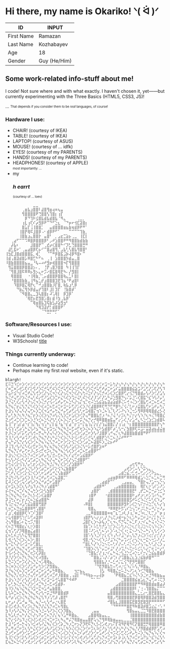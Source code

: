 # Hi there, my name is Okariko! ᐠ( ᐛ )ᐟ

| ID | INPUT |
| ----------- | ----------- |
| First Name | Ramazan |
| Last Name | Kozhabayev |
| Age | 18 |
| Gender | Guy (He/Him) |

## Some work-related info-stuff about me!
I code! Not sure where and with what exactly. I haven't chosen it, yet——but currently experimenting with the Three Basics (HTML5, CSS3, JS)! <div>
... <sub><sup>That depends if you consider them to be *real* languages, of course!</sup></sub>
### Hardware I use:
- CHAIR! (courtesy of IKEA)
- TABLE! (courtesy of IKEA)
- LAPTOP! (courtesy of ASUS)
- MOUSE! (courtesy of ... idfk)
- EYES! (courtesy of my PARENTS)
- HANDS! (courtesy of my PARENTS)
- HEADPHONES! (courtesy of APPLE)
<br> <sub><sup>most importantly: ...</sub></sup>
- my  <h3>***h earrt***</h3> <sub><sup>(courtesy of ... loev)</sup></sub>
```
⠀⠀⠀⠀⠀⠀⠀⠀⠀⠀⣀⣀⠀⠀⠀⠀⠀⠀⠀⠀⠀⠀⠀⠀⠀⠀⠀⠀⠀⠀
⠀⠀⠀⠀⠀⠀⢀⣶⣧⣰⣿⣿⠇⣼⣿⢻⣶⢴⠶⢦⣤⠀⠀⠀⠀⠀⠀⠀⠀⠀
⠀⠀⠀⠀⠀⠀⢻⣿⣿⣿⣿⠟⢙⣿⣿⢣⢹⣿⡆⢰⡏⠀⠀⠀⠀⠀⠀⠀⠀⠀
⠀⠀⠀⠀⠀⠀⠀⡿⠙⢹⠗⣪⣿⣧⣾⣧⣾⣿⣧⠈⠻⣄⠀⠀⠀⠀⢀⣀⡀⠀
⠀⠀⠀⠀⠀⠀⢰⣇⢰⢏⠎⡴⣻⡿⠟⠉⠙⠋⣑⣆⠀⠈⠙⡶⠖⢺⣏⣽⣿⡆
⠀⠀⠀⠀⠀⠀⣿⣥⡏⢨⢸⣿⣿⡁⠀⠀⣤⣾⣿⣿⣿⣶⣦⣷⢶⣾⡿⠟⠛⠁
⠀⠀⠀⠀⠀⢸⣿⡟⢿⠯⣸⣿⡿⠠⠂⣾⡿⠟⠋⠁⠀⠀⠀⠉⠉⠉⠉⢹⣷⡀
⠀⠀⠀⠀⠀⢸⣿⣷⣰⣄⣿⣿⡗⠀⣤⣿⠃⠀⡀⣠⣖⣉⣵⡦⢀⣀⠀⢸⣏⡇
⠀⠀⢀⣴⠋⠉⠉⠩⠿⣿⡿⣿⣿⣿⡿⠃⡠⠞⣱⣿⣿⠟⠛⠻⣿⣿⣷⣾⣷⣷
⠀⠀⡼⣧⠆⠀⠀⠀⠀⣸⣿⣿⡟⠉⢀⣞⡴⢎⣿⣿⠓⠊⡹⣃⢙⣿⣿⣿⣛⠛
⠀⣼⣃⣯⠖⠁⢀⣤⣴⣿⡿⢏⡦⠊⠉⣿⣴⣿⢻⡈⣠⣧⢃⢣⣿⣧⢻⣿⣿⠃
⢸⣳⣏⣸⣿⣾⣿⣿⣿⣯⡀⢾⡁⠀⠀⠈⠉⠛⡿⣿⣯⣨⡷⢼⡿⠻⣿⠆⠉⠀
⢸⣾⢠⣿⣽⣾⣿⡥⠿⣿⣋⠓⠋⠦⠀⢀⢸⠀⣱⣿⣿⣿⡳⣾⣤⣀⣿⠀⠀⠀
⠸⣿⣷⣿⣿⣿⣿⣦⣤⣀⠘⢧⠤⠴⠞⣻⡶⢾⣿⣿⣿⠲⡏⢻⣿⣿⣿⠀⠀⠀
⠀⢻⣭⣿⣿⣿⡿⣿⣿⣽⡢⠄⡀⠀⢘⡟⢠⣿⡹⣿⣿⠀⠳⢸⢸⢹⡏⠀⠀⠀
⠀⠈⢻⣿⣸⣿⠯⠿⠿⡦⣻⡢⣄⠖⡩⠔⣿⣯⣿⢿⣟⠳⠄⡜⣻⣿⡇⠀⠀⠀
⠀⠀⢿⣿⣿⣿⠀⠀⠐⢸⢿⣷⡈⢁⡤⣾⣿⣿⡿⣿⣿⢷⣄⣁⠇⣿⡇⠀⠀⠀
⠀⠀⠘⣿⣿⣿⣷⣷⣀⢸⠻⣦⣁⡞⣰⣿⣿⣿⣹⣟⢹⣦⠘⠟⣴⣿⠇⠀⠀⠀
⠀⠀⠀⠹⣿⡿⣿⣍⢿⡟⢆⠉⠚⣰⣿⣿⣷⡸⡏⣿⡀⢷⣧⣰⢃⡿⠀⠀⠀⠀
⠀⠀⠀⠀⠙⣷⣌⢻⡳⡿⣾⣤⡞⢹⣿⠇⣸⡇⣹⡏⠀⢘⣷⣿⡾⠁⠀⠀⠀⠀
⠀⠀⠀⠀⠀⠈⠻⣿⣿⣄⣀⣹⢧⣿⣿⡆⠼⢡⢿⡇⠀⡿⣹⡿⠁⠀⠀⠀⠀⠀
⠀⠀⠀⠀⠀⠀⠀⠈⢿⣟⡦⣟⣻⣿⡡⣿⡆⣾⠸⣳⢀⣧⡿⠁⠀⠀⠀⠀⠀⠀
⠀⠀⠀⠀⠀⠀⠀⠀⠀⠉⢿⣶⣿⣧⣹⢯⣷⣣⡼⣵⣻⣲⠃⠀⠀⠀⠀⠀⠀⠀
⠀⠀⠀⠀⠀⠀⠀⠀⠀⠀⠀⠙⢿⣹⣽⡞⡃⣾⣿⣿⠟⠁⠀⠀⠀⠀⠀⠀⠀⠀
⠀⠀⠀⠀⠀⠀⠀⠀⠀⠀⠀⠀⠀⠈⠙⣛⡛⠛⡋⠁⠀⠀⠀⠀⠀⠀⠀⠀⠀⠀
```
### Software/Resources I use:
- Visual Studio Code!
- W3Schools! [title](https://www.w3schools.com)
### Things currently underway:
- Continue learning to code!
- Perhaps make my first *real* website, even if it's static.

```
blargh!
⣏⠭⣙⠱⣊⠖⡱⢊⠖⡱⢊⠖⡱⢊⠖⡱⢊⠖⡱⢊⠖⡱⢊⠖⡱⢊⠖⡱⢊⠖⡱⢊⠖⡱⢊⠖⣩⠒⡥⢓⡜⢢⠓⡜⢢⠓⡜⢢⠓⡜⢢⠓⡜⢢⠓⡜⢢⠓⡜⢢⠓⡜⢢⠓⡜⢢⠓⡜⢢⠣⣍⠲⡑⢎⠲⡑⢎⠲⡑⢎⠲⡑⢎⠲⡑⢎⠲⡑⢎⠲⡑⢎⠲⡑⢎⠲⡑⢎⠲⡑⢎⠲⡑⢎⠲⡑⢎⠲⡑⢎⠲⡑⢎⠲⡑⢎⠲⡑⢎⠲⢥
⡎⠶⣉⠶⡡⢞⡡⢏⠎⡕⢫⠜⡱⢍⡚⢥⢋⠮⡱⢍⡚⢥⢋⠮⡱⢍⡚⢥⠫⡜⡱⢍⡚⢥⢋⠞⡴⣉⠖⣡⠎⣥⣿⣿⣿⣿⣮⣵⣩⠜⣡⢋⡜⡡⢏⡜⢣⠹⡸⢡⠛⣌⢇⠫⡜⢥⠛⡌⢧⠓⣌⢣⡙⣌⢣⣽⣿⣿⣿⣮⡱⣉⢎⡱⣉⠎⡵⡙⢬⠣⡝⢪⠱⡍⢎⢣⠝⣪⠱⡹⢌⠧⡙⢎⡱⢍⢎⠣⡝⢪⠱⡙⡬⢣⠝⣪⠱⡍⢎⡓⣎
⡝⣢⠕⣪⠑⡎⠴⣉⠞⣌⢣⢚⡱⢊⡜⢢⢍⠲⡑⢎⡜⢢⢍⠲⡑⢎⡜⢢⢓⠬⣑⠎⡜⢢⢍⡚⠴⡡⢎⡱⣊⣿⡿⢋⡔⢪⡙⢻⣿⣾⡤⢣⠜⡱⢊⡜⣡⢣⠣⣍⠚⡔⢪⡱⢜⢢⡙⡜⢢⡹⢄⡣⢜⡰⣿⡟⢏⠴⡙⢿⣿⣶⡘⡴⢡⡚⠴⣉⠖⡱⣌⢣⠓⣌⠣⢎⡜⢤⢓⡱⢊⠖⣩⢒⡱⢊⡬⢓⡌⢣⣃⠳⣌⢣⠚⡤⢓⣌⠣⡜⡰
⡳⢌⡚⢤⢋⡜⡱⢌⡚⢤⢃⠮⡔⣋⠜⣡⢎⡱⣉⠖⣌⠣⢎⡱⢩⡒⢬⢃⠮⡑⢎⡜⡸⢡⠎⡜⣡⠓⡬⣑⣻⣿⡙⢢⠌⡥⣘⠡⢎⣿⣯⠑⣎⠱⢣⠜⡤⢃⡳⢌⢣⡙⢦⡑⢎⠦⡑⢎⡱⡘⢦⡑⢮⠰⣿⡏⢎⠴⡑⣊⠝⣿⣿⡔⡣⢜⡱⢌⠎⡵⣈⠆⡏⠴⣉⠖⡸⢌⠦⡱⣉⠞⡤⢣⠜⣡⢎⡱⢌⢣⢌⠳⡌⢆⢫⠔⣫⢐⢣⡱⠱
⡽⡘⢬⢃⢎⡔⢣⠚⡜⢢⢍⠲⡱⢌⡚⡔⢪⠔⣡⠞⡤⢋⠦⣑⠣⡜⢢⡍⢲⡉⢖⠬⣑⣣⣮⣵⣦⣽⣴⣵⣾⡿⢌⠥⢚⠰⢌⡱⢊⣿⣧⢋⠴⣉⠦⣋⠴⣉⠖⡩⢆⡙⢦⡙⣌⠲⣉⠖⣡⠝⣢⠙⢦⠹⢿⣿⠢⠖⡱⣈⠦⣉⣿⣿⣷⣾⣶⣿⣾⣶⣷⡞⣌⠳⡌⢎⡱⢊⠖⡱⢌⡚⡔⢣⢎⡱⢌⠲⣉⠖⣪⠱⣘⠬⣃⠞⡤⢋⠦⡱⢩
⢧⡙⢦⡉⡖⣌⢣⡙⣌⠣⢎⡱⡑⢎⠴⣉⠦⣋⠴⣉⠖⣩⠒⡥⢋⡜⡡⢎⡱⡘⢎⣼⣿⡿⠿⢏⢛⡙⣋⠛⡿⢓⡌⢪⠌⣃⠖⡰⣭⣿⣧⢋⠖⣡⠞⡤⢓⡌⢎⡱⢊⡕⢢⡱⢌⠳⣌⢚⠤⣋⠴⡩⢆⡋⠾⣿⣏⡒⣅⠲⠰⣁⠲⡐⢆⠲⢌⡒⢤⡉⠿⣿⣶⡇⠼⡘⡔⢫⠜⡱⢊⡴⣉⠶⣈⠖⣩⠒⡥⢚⠤⡓⢥⠚⡤⢋⡔⣋⠖⣡⠇
⡗⣸⢢⠱⡜⢤⠣⡜⢤⢋⠦⡱⣉⢎⠲⣡⠚⡤⢓⣌⠚⡤⢋⡴⢋⡔⢣⢃⠖⣩⢾⣿⡍⢲⠱⣈⠦⢱⡈⢇⠜⡡⠜⢢⠱⣈⢒⡡⢻⠿⡿⢿⢿⣿⣾⣔⡣⢜⠪⡔⣋⢌⢣⠜⣌⠳⡌⢎⠲⡡⢎⣱⣊⣼⣱⣽⣿⡇⣌⠲⡑⡌⡱⢘⡌⠲⡡⠜⡄⢎⢱⣼⣿⢏⠲⡩⢜⡡⢎⡱⢃⠖⣡⠚⡤⢋⡴⣉⠖⣩⠒⣍⢆⠫⡔⢫⠔⣡⢎⡱⢊
⡝⡤⢃⡳⡘⢆⠳⡘⢦⡉⡖⡱⢌⢎⡱⢢⡙⠴⢣⢌⢣⡱⣉⠖⣡⢎⡱⢊⡝⢤⠛⣿⣿⣧⣚⡰⠘⠦⡘⢬⠘⡔⡩⢆⠓⡌⡒⡔⢣⠱⡘⢆⠲⢌⠹⢿⣿⣎⡱⠜⡤⢋⠦⡙⡤⢓⡜⣌⢣⠱⣧⣾⡿⡿⢛⠏⣩⠒⠤⠓⡌⠴⡁⢇⠬⢱⢘⣢⣭⣶⣿⣿⢋⢆⡣⢕⠪⡔⢣⠜⣡⠞⣡⢋⠴⣋⠴⡡⢎⠥⣋⠴⣊⠕⣪⠑⣎⠱⣌⠲⣉
⣝⡰⢋⠴⣉⢎⡱⣉⠦⡱⣘⠱⣊⠦⣑⠣⡜⢣⢃⢎⠦⡱⢌⡚⡔⢪⠔⡭⡘⢦⡙⡔⡚⢿⠿⣿⣿⣶⣯⣤⠋⡔⡡⢎⡘⡔⣡⠚⣄⠣⣑⢊⣱⣊⣱⣾⣿⠧⣘⡱⢌⢣⢎⡱⢌⢣⠜⡤⢃⡳⠿⣿⣷⣰⣉⠜⡤⣙⣌⣓⣬⠱⡘⡌⠲⡡⢾⣿⣿⡛⢥⢊⡜⢢⢱⢊⡕⢪⡑⢎⡱⢊⡴⣉⠖⣡⢎⡱⢊⠖⣡⠞⡤⢋⡴⣉⠦⡓⣌⠳⡌
⣧⢸⠉⡖⢡⡎⣴⠑⡎⢱⡌⢳⡌⢲⢡⠓⡌⡇⣮⠘⣦⠑⡎⣴⠉⡖⢩⠒⡍⣦⢱⡌⡕⡎⡜⢱⣬⣿⣿⡍⡜⢰⢡⡆⠑⡆⣿⣿⣿⣿⣿⣿⣿⣿⣿⡟⢢⠓⣦⠑⡎⢱⠊⣴⠉⣦⠙⣴⠉⡖⡍⡎⣿⣿⣿⣿⣿⣿⣿⣿⣿⣧⣵⢨⠑⣦⢡⢫⣿⣿⡆⢣⡜⢡⡎⢲⡌⢣⡜⢡⡎⢱⢢⠑⡎⣥⠊⡔⢫⡜⣤⠓⡌⢣⠒⣥⠊⣵⠈⢳⠘
⢧⢪⢱⢡⢋⡴⢡⠓⣌⢣⠜⣢⠙⢦⡉⡖⣩⢒⡌⠳⣌⠳⣘⠤⣋⠴⡋⢖⡱⢌⠦⡱⠱⣌⠕⣣⣾⣿⠏⡴⢁⢣⠒⡌⣳⣿⡿⢏⠭⣩⠍⣭⣽⣴⣦⣼⣬⣶⣬⣷⣬⣧⣾⣤⣯⣴⣷⣤⣯⣴⣵⣼⣴⠢⣭⠩⣍⡹⡐⢦⡙⣿⣿⡌⠲⠤⣉⠌⠿⣿⣾⢌⡱⢣⠜⣢⠙⢦⠱⡩⢜⡡⢎⡱⠜⡤⢋⡕⢪⠔⣡⢎⡱⢊⢖⡡⠞⡤⢛⠤⣋
⡗⡸⢌⡲⢡⠎⡥⢋⡔⢣⢚⠤⡛⢤⠓⡜⢤⠣⡜⡱⢌⠳⣌⠲⡡⢎⡱⢊⡴⣉⠖⡱⢣⠜⣸⣿⡿⢡⠚⢤⡉⢆⠳⣼⣿⣿⣷⣿⣾⣿⠛⠟⠋⠉⠉⠉⠉⠉⠉⠉⠉⠉⠉⠉⠉⠉⠉⠉⠉⠉⠉⠉⠛⠻⠛⠻⢿⣷⣿⣶⣷⣬⣿⣿⣡⠓⡌⡜⡡⢻⣿⣧⢣⢃⠞⡤⢋⡆⢳⡑⢎⠴⢣⠜⡱⢌⡣⢜⡡⢞⡡⢎⡔⣋⠦⡱⣉⠖⣩⠒⡥
⣝⢸⡘⡔⢣⠚⡴⢩⠜⡡⢞⢢⡙⢦⡙⡜⢢⠓⡬⡑⢎⡱⢌⠣⡕⢪⠔⡫⢔⡡⡚⢥⢃⣾⣿⡟⣑⠣⣉⠦⣘⡬⠞⠛⠋⠉⠀⠀⠀⠀⠀⠀⠀⠀⠀⠀⠀⠀⠀⠀⠀⠀⠀⠀⠀⠀⠀⠀⠀⠀⠀⠀⠀⠀⠀⠀⠀⠀⠀⠈⠉⠙⠛⠿⢿⣧⠘⡤⠱⡡⣾⣿⣃⠞⡸⡐⢧⡘⢥⠚⣌⢎⡱⢊⡕⢪⠔⡣⢜⢢⡑⢎⠴⡡⢎⡱⢌⡚⢤⢋⠴
⡞⢤⠓⡬⢣⡙⡔⢣⢎⡱⢊⠦⡙⢦⠱⣌⢣⡙⠴⣉⠖⡱⢊⡕⢪⡑⢎⡱⢊⡴⣉⠦⣽⣿⠯⡱⣈⣕⡦⠞⠋⠀⠀⠀⠀⠀⠀⠀⠀⠀⠀⠀⠀⠀⠀⠀⠀⠀⠀⠀⠀⠀⠀⠀⠀⠀⠀⠀⠀⠀⠀⠀⠀⠀⠀⠀⠀⠀⠀⠀⠀⠀⠀⠀⠈⠘⠳⢬⣡⠱⢩⢿⣿⣎⠱⣉⠦⡙⢦⡙⡔⢪⠔⣋⠜⣡⢚⡱⢊⠦⡙⢬⠒⡥⢓⡜⢢⡙⢦⡉⢎
⡽⢨⢹⡐⢣⠜⣌⠣⢎⡔⣋⠖⡩⢆⠳⡌⢦⡙⢦⡑⢎⡱⢣⠜⣡⢎⡱⢌⢣⠒⡥⣚⣿⡟⣱⠶⠋⠀⠀⠀⠀⠀⠀⠀⠀⠀⠀⠀⠀⠀⠀⠀⠀⠀⠀⠀⠀⠀⠀⠀⠀⠀⠀⠀⠀⠀⠀⠀⠀⠀⠀⠀⠀⠀⠀⠀⠀⠀⠀⠀⠀⠀⠀⠀⠀⠀⠀⠀⠙⢮⡡⠾⣿⣷⢣⡑⢎⡱⢢⡑⢎⡱⢚⡌⢎⡱⢊⡴⣉⠖⣩⠒⣍⢒⠣⡜⣡⠚⣤⠙⡬
⢧⡙⢦⡙⡌⠞⡤⢋⠖⡸⢄⡫⢔⡋⢖⡩⢆⡙⢦⠙⢦⡑⢣⢎⡱⢊⠴⣉⠦⣋⣴⣿⡿⠋⠁⠀⠀⠀⠀⠀⠀⠀⠀⠀⠀⠀⠀⠀⠀⠀⠀⠀⠀⠀⠀⠀⠀⠀⠀⠀⠀⠀⠀⠀⠀⠀⠀⠀⠀⠀⠀⠀⠀⠀⠀⠀⠀⠀⠀⠀⠀⠀⠀⠀⠀⠀⠀⠀⠀⠀⠙⢦⣿⣿⡤⡙⢦⡑⢣⠜⣡⢎⡱⡘⡬⢒⡱⢢⡑⢎⠥⣋⠴⣉⠳⣘⠤⣋⠴⣉⠖
⡗⣸⢢⡑⢎⡱⢌⡣⡙⠴⣉⠖⣡⠞⡤⢓⡌⣚⠤⣋⠦⡙⢆⠎⣔⢋⠖⣡⣮⣿⡿⠋⠀⠀⠀⠀⠀⠀⠀⠀⠀⠀⠀⠀⠀⠀⠀⠀⠀⠀⠀⠀⠀⠀⠀⠀⠀⠀⠀⠀⠀⠀⠀⠀⠀⠀⠀⠀⠀⠀⠀⠀⠀⠀⠀⠀⠀⠀⠀⠀⠀⠀⠀⠀⠀⠀⠀⠀⠀⠀⠀⠈⠙⢿⣷⣍⠦⡙⢦⡙⡔⢪⠔⡱⣡⠓⣌⠣⡜⣊⠖⣡⠞⡰⣉⢆⠳⣌⠲⣡⢚
⡗⢢⢣⠜⡪⢔⠣⡜⣡⢋⡴⣉⢆⠳⣌⠣⡜⢤⠓⣌⠖⡩⢎⡜⢢⢍⣺⣿⡿⠋⠁⠀⠀⠀⠀⠀⠀⠀⠀⠀⠀⠀⠀⠀⠀⠀⠀⠀⠀⠀⠀⠀⠀⠀⠀⠀⠀⠀⠀⠀⠀⠀⠀⠀⠀⠀⠀⠀⠀⠀⠀⠀⠀⠀⠀⠀⠀⠀⠀⠀⠀⠀⠀⠀⠀⠀⠀⠀⠀⠀⠀⠀⠀⠈⠻⢿⣷⣍⠦⡱⡘⢥⢚⡱⢢⡙⢤⢋⡴⢡⠞⡤⢋⡴⡑⢎⡱⢌⠳⣄⢣
⡭⢓⢬⢊⡕⢪⢱⡘⡤⢃⡖⡡⢎⡱⢌⠳⣘⡌⠳⡌⢎⡱⢊⡜⣱⣿⡿⠛⠁⠀⠀⠀⠀⠀⠀⠀⠀⠀⠀⠀⠀⠀⠀⠀⠀⣠⢖⢫⠛⡲⡀⠀⠀⠀⠀⠀⠀⠀⠀⠀⠀⠀⠀⠀⠀⠀⠀⠀⠀⠀⠀⠀⠀⠀⠀⠀⠀⠀⠀⠀⠀⠀⠀⠀⠀⠀⠀⠀⠀⠀⠀⠀⠀⠀⠀⠀⢹⣿⣶⡡⢝⢢⠣⡜⣡⠚⣌⠖⣌⢣⠚⡔⢣⠒⡍⣆⠳⣌⠳⣌⠲
⡳⢩⢆⢣⠜⣡⠖⡱⢌⢣⠜⡱⢊⡴⣉⠖⣡⠎⡕⢪⠱⣌⣷⣿⣿⠋⠀⠀⠀⠀⠀⠀⠀⠀⠀⠀⠀⠀⠀⠀⠀⠀⠀⣠⢞⡱⢊⠤⢣⠑⡭⢢⣄⡀⠀⠀⠀⠀⠀⠀⠀⠀⠀⠀⠀⠀⠀⠀⠀⠀⠀⠀⠀⠀⠀⠀⠀⠀⠀⠀⠀⠀⠀⠀⠀⠀⠀⠀⠀⠀⠀⠀⠀⠀⠀⠀⠀⠩⣿⣧⣋⢆⠳⣘⠤⣋⠴⣉⢆⢣⡙⣌⢣⠹⡰⢌⠳⣌⠱⣌⢣
⡭⢃⠞⡌⢎⡱⢊⡕⢪⡑⢎⡱⢃⠖⣡⠞⣡⠚⣌⢣⣷⣾⡿⠋⠀⠀⠀⠀⠀⠀⠀⠀⠀⠀⠀⠀⠀⠀⠀⠀⠀⣠⣾⣑⣮⡐⣃⢚⠤⢋⡔⡡⢊⠝⣢⣄⡀⠀⠀⠀⠀⠀⠀⠀⠀⠀⠀⠀⠀⠀⠀⠀⠀⠀⠀⠀⠀⠀⣀⣀⣀⣀⣀⠀⠀⠀⠀⠀⠀⠀⠀⠀⠀⠀⠀⠀⠀⠀⠈⢿⣿⣌⠳⣌⠲⣡⠚⡔⢪⠱⣘⠤⣃⠧⡱⢊⡵⣈⠳⣌⠲
⡝⢬⢓⠬⢣⠜⣡⢎⡱⢸⡘⠴⣉⠞⡤⢋⠴⣉⢦⣽⣿⡉⠁⠀⠀⠀⠀⠀⠀⠀⠀⠀⠀⠀⠀⠀⠀⣠⣴⣶⡿⠿⠿⠋⠿⠿⠿⢿⣾⣡⠢⣑⡉⠦⣁⠦⣉⢛⡓⢲⠲⣄⣀⣀⡀⠀⠀⡀⠀⡀⠀⠀⠀⠀⢠⣶⡿⠿⠿⠉⠉⠉⠿⣿⣶⣤⡀⠀⠀⠀⠀⠀⠀⠀⠀⠀⠀⠀⠀⠀⠿⣿⣷⣈⠳⡄⢏⡜⣡⠳⣌⠲⡡⢎⡱⢃⠖⣡⠓⣌⢣
⣏⠼⡨⢎⡱⢊⢥⢊⡴⢣⠜⡱⣌⠚⡴⣉⠖⣡⣿⡟⠁⠀⠀⠀⠀⠀⠀⠀⠀⠀⠀⠀⠀⠀⢀⣴⣾⡟⠉⠁⠀⠀⢀⣠⣤⣤⡀⠀⠙⣿⡗⢤⡘⣡⠒⢢⡑⢢⡉⠦⣑⠢⠔⡢⠍⡭⢙⡩⠍⡭⠙⣍⠫⢽⣿⡏⠀⠀⠀⠀⠀⠀⠀⠀⠈⠙⢿⣶⣦⡀⠀⠀⠀⠀⠀⠀⠀⠀⠀⠀⠀⠘⣿⣶⠧⡜⢲⡘⢤⠓⣌⠣⡕⢪⠔⡫⢜⢢⡙⡤⢣
⣎⠖⣩⢆⡱⢍⢆⢣⠜⣢⠹⡰⢌⠳⡰⢡⣾⣿⠛⠁⠀⠀⠀⠀⠀⠀⠀⠀⠀⠀⠀⠀⣠⣾⡿⠛⠁⠀⠀⢀⣠⣶⣿⣿⣿⣿⣿⡆⠀⢿⡏⢆⡒⢡⠎⡡⠜⡡⠜⢢⠡⢎⡑⠦⢩⠔⢣⠰⢩⠰⢩⠄⢳⡈⢯⡁⢠⣷⣶⣶⣾⣤⡀⠀⠀⠀⠀⠈⠻⣿⣤⡀⠀⠀⠀⠀⠀⠀⠀⠀⠀⠀⠘⣻⣿⡘⡥⢚⠤⣋⡔⠳⣌⢣⢚⡱⢊⠦⡱⡘⢥
⡮⢜⠲⣌⠲⣉⠎⢦⡙⢤⢓⡱⢊⡕⢣⣳⣿⠏⠀⠀⠀⠀⠀⠀⠀⠀⠀⠀⠀⠀⠀⣰⣿⡟⠁⠀⠀⢀⣾⣿⣿⣿⣿⣿⣿⣿⣟⠃⢀⡞⣉⠦⣉⠒⡬⢑⣊⠱⢌⠣⡑⠦⡘⢬⡁⠞⣠⠋⡴⢉⢆⠹⢄⡚⠤⣇⢸⣿⣿⣿⣿⣿⣷⣆⠀⠀⠀⠀⠀⠈⠻⣿⡆⠀⠀⠀⠀⠀⠀⠀⠀⠀⠀⠩⢿⣷⣷⣩⡒⢥⢊⠵⣈⠦⢣⠜⣡⠞⣡⠙⣆
⡳⢌⠳⣌⠳⣌⢚⡤⡙⢆⡣⢜⡡⢎⣵⣿⡟⠀⠀⠀⠀⠀⠀⠀⠀⠀⠀⠀⠀⠀⢰⣿⠟⠀⠀⠀⠐⣾⣿⣿⣿⣿⣿⣿⣿⣿⠗⣠⠞⡰⢂⠖⡡⢩⠔⠣⣄⠋⡔⢣⢑⣊⠑⡆⠜⡡⢆⠓⡤⢋⠤⢋⠴⡈⡕⡨⢯⣿⣿⣿⣿⣿⣿⣿⣧⠀⠀⠀⠀⠀⠀⢹⣿⠀⠀⠀⠀⠀⠀⠀⠀⠀⠀⠀⠘⣿⣿⢿⣿⣶⣭⣒⠥⡚⢥⠚⡤⢋⠴⣉⠦
⡽⢨⢓⡌⠖⡌⡖⡰⢍⠦⣑⣮⣴⣿⣿⠓⠀⠀⠀⠀⠀⠀⠀⠀⠀⠀⠀⠀⠀⠀⣼⡿⠀⠀⠀⠀⠀⣿⣿⣿⣿⣿⣿⣿⣿⣫⠞⠥⣊⠱⢌⡊⠥⢃⢎⠱⣠⠋⡔⢃⠦⢌⡱⢌⠣⢱⡈⢎⠴⢡⢊⠥⡒⢱⡈⠕⡢⠜⣟⣿⣿⣿⣿⣿⣿⣖⠀⠀⠀⠀⠀⢸⣿⠀⠀⠀⠀⠀⠀⠀⠀⠀⠀⠀⠀⠨⣿⣧⡘⢋⠿⣿⣷⣽⣂⠏⣔⢋⠖⣡⢚
⢧⢩⡒⢬⡙⠴⣡⢓⣮⣵⣿⣿⢛⣿⡟⠀⠀⠀⠀⠀⠀⠀⠀⠀⠀⠀⠀⠀⠠⠿⣿⡇⠀⠀⠀⠀⠀⣿⣿⣿⣿⣿⡿⣻⠗⡡⢎⡑⢢⠍⡒⠬⣑⡉⢆⠣⡔⢱⣈⠣⠜⣂⠖⡨⢅⢣⢘⡂⢎⠆⣃⠖⣉⠦⡘⡱⢨⡑⢪⠹⣿⣿⣿⣿⣿⠿⠀⠀⠀⠀⠀⣸⣿⣄⡀⠀⠀⠀⠀⠀⠀⠀⠀⠀⠀⠀⠚⣿⡧⣉⠒⡤⢛⠻⣿⣿⣦⢍⡚⢤⠣
⢇⡲⣉⠦⣙⣲⣥⣿⡿⠿⢛⢡⣿⣿⠃⠀⠀⠀⠀⠀⠀⠀⠀⠀⠀⠀⠀⠀⠀⠀⢿⣿⣄⠀⠀⠀⠀⠘⠿⠿⣟⠗⡫⢡⠎⣑⢢⢉⠖⡨⢅⡓⠤⠚⡌⡒⠜⡤⠢⢍⡒⣡⢊⠱⢌⣂⠣⠜⣂⠚⢤⠚⣄⠲⠡⣅⠣⢌⡱⠘⣌⠳⣼⡛⠁⠀⠀⠀⠀⢀⣴⣿⡟⠛⠁⠀⠀⠀⠀⠀⠀⠀⠀⠀⠀⠀⠀⢻⣿⡄⡓⡰⡉⢖⡨⠽⢿⣿⡜⣢⢙
⡎⣰⢁⢾⣾⣿⡿⢏⠱⢉⠎⣹⣿⠏⠀⠀⠀⠀⠀⠀⠀⠀⠀⠀⠀⠀⠀⠀⠀⢀⣀⠿⣿⣿⣿⣿⣿⠶⢶⠉⣆⢉⡰⢇⡸⢰⡈⠶⣈⠱⢆⡈⢇⡉⡰⠉⡶⢰⠉⠶⣰⠁⡎⠱⡆⢆⡉⠶⢁⡉⠆⡇⠆⡇⠷⣀⠉⠶⡈⢱⡈⢶⡀⣹⣶⣶⣶⣰⣶⣾⣿⢿⣷⡀⠀⠀⠀⠀⠀⠀⠀⠀⠀⠀⠀⠀⠀⠈⣿⡿⢰⢁⠉⡆⢶⠱⢾⣿⡷⣀⠏
⡒⢥⢺⣿⡿⢫⢑⡊⠥⢋⠴⣽⡿⠇⠀⠀⠀⠀⠀⠀⠀⠀⠀⠀⠀⠀⠀⠀⢰⣿⡟⢣⠢⡔⡰⢂⡜⡘⢢⢍⡰⢾⠒⡦⡑⢆⡡⠓⡤⣉⠖⣨⠒⡌⡅⡓⡌⠥⣊⠵⢠⠓⠬⡱⢘⠢⢌⢣⠱⡈⢇⠜⣡⠚⢤⠡⢋⡒⣉⠖⣈⢦⠶⣭⠩⣍⢛⠻⡋⡝⡠⠎⣿⡗⠀⠀⠀⠀⠀⠀⠀⠀⠀⠀⠀⠀⠀⠀⣿⡟⡤⢋⠜⣈⠦⡑⣾⣿⢧⡘⡜
⢜⢢⠻⣿⣶⡡⠆⣍⢒⡩⡘⣿⡇⠀⠀⠀⠀⠀⠀⠀⠀⠀⠀⠀⠀⠀⠀⠀⣨⣿⡏⢆⡱⠢⡵⢧⡰⡉⢆⠲⢄⠫⡙⢥⡉⠦⣁⠏⡰⡐⠎⣄⠓⢬⠰⡑⠬⡑⣶⣾⣷⣾⣷⣷⣷⣯⣶⢈⠖⣉⠆⡚⠤⣉⠦⡙⠤⣑⠢⠚⣄⢚⡒⢫⠱⣠⠋⡴⠱⡴⢧⡑⣿⡇⠀⠀⠀⠀⠀⠀⠀⠀⠀⠀⠀⠀⠀⠀⣿⣟⡰⢡⠚⣄⣳⣼⣿⡏⢦⠱⣘
⢎⠦⣙⠹⢿⣿⣖⡌⢆⡒⡱⣿⡇⠀⠀⠀⠀⠀⠀⠀⠀⠀⠀⠀⠀⠀⠀⠀⢸⣷⢉⠆⠥⣃⢓⡚⣡⢑⡊⡱⢌⡡⢓⡰⢌⡑⢆⡊⢕⡨⣑⠢⢍⢢⠱⢌⡱⠌⡭⠩⢍⡩⢍⡩⠍⢭⠙⣌⠲⢌⢒⡉⠖⡡⢆⠱⢃⠆⠭⣑⠢⠎⣌⠱⡘⡄⡓⢤⢃⠗⡚⠥⣿⡇⠀⠀⠀⠀⠀⠀⠀⠀⠀⠀⠀⠀⠀⠀⢹⣿⡇⢣⣩⣴⣿⠿⣡⠙⢦⡙⠴
⣎⢲⢡⢋⡜⡹⢿⣿⣶⣌⣴⣿⡇⠀⠀⠀⠀⠀⠀⠀⠀⠀⠀⠀⠀⠀⠀⠀⢸⣿⠨⠜⡡⢆⢃⠦⢡⠆⡱⠡⢆⡑⢎⠰⡂⣍⠢⠜⢢⡑⠤⠓⡌⢆⢣⢊⠔⡱⢨⡑⣊⠔⡢⡑⢎⠢⢍⠤⢃⠎⢢⡉⠖⣡⢊⠱⢊⡌⣃⠦⡑⠎⢤⠃⡵⠘⢌⡒⠌⡎⢡⢃⣿⣧⠀⠀⠀⠀⠀⠀⠀⠀⠀⠀⠀⠀⠀⠀⣸⣿⣿⣿⣿⠻⡙⢦⢡⢋⠦⡙⢬
⣎⠦⣃⠮⣐⢣⠣⣍⢻⡛⣿⣿⡇⠀⠀⠀⠀⠀⠀⠀⠀⠀⠀⠀⠀⠀⠀⠀⢸⣿⠡⢣⠱⣈⠎⡒⡅⢎⠱⢠⠣⠜⣨⠑⡬⢄⢣⡙⡰⢌⡱⠩⢔⡊⡔⡊⡜⡰⢡⠒⣡⢊⠱⢌⠢⢍⡒⡌⣃⠎⢥⡘⠜⡠⢎⢡⠣⢔⠢⡒⢩⠜⢢⡉⢖⢠⠚⡌⡱⢌⡃⢾⣿⠿⠀⠀⠀⠀⠀⠀⠀⠀⠀⠀⠀⠀⠀⠀⣿⣿⢩⡑⢆⠳⣉⠦⢣⢍⠲⣉⠖
⣇⢺⡐⢣⡑⢎⡱⢌⠦⡱⢂⣿⡇⠀⠀⠀⠀⠀⠀⠀⠀⠀⠀⠀⠀⠀⠀⠀⢺⣿⡐⢣⡑⠢⢎⠱⡨⠜⣨⠱⢌⠓⡤⢩⠔⡊⡔⢢⡑⢆⠒⣍⠢⢒⡡⠜⡰⣁⠣⠚⡄⢎⡑⣊⠱⡌⠴⡘⠤⠚⡄⢎⡡⠣⠜⢢⡑⣊⠱⠌⡥⢊⠥⣘⠢⡡⠓⢬⡐⠦⣑⣾⣿⡄⠀⠀⠀⠀⠀⠀⠀⠀⠀⠀⠀⠀⠀⢶⣿⠿⣠⠙⣌⠳⡌⢎⡱⢊⠵⣡⢚
⢧⠒⣍⠣⡜⢪⠔⣩⠒⡥⢋⣿⣇⡀⠀⠀⠀⠀⠀⠀⠀⠀⠀⠀⠀⠀⠀⠀⠉⣿⣇⠣⡜⠱⡨⣑⠢⢍⠤⢃⠎⡜⠤⢃⠬⡑⠬⡡⠜⢢⠩⣄⠣⢃⡜⢌⡱⢠⢋⡱⢘⢢⠑⣌⠒⡜⡰⢡⠍⢣⠜⢢⢡⠣⣙⡐⠦⡑⣊⠱⢂⡍⠲⢄⢣⡑⢍⠢⢜⡰⣡⣿⡇⠀⠀⠀⠀⠀⠀⠀⠀⠀⠀⠀⠀⠀⢠⣼⣿⠳⣄⠛⡤⢓⡜⣌⠲⣉⠖⣡⠎
⢧⢋⡴⢣⡙⢦⡙⢤⢋⠴⡋⢽⣿⣅⠀⠀⠀⠀⠀⠀⠀⠀⠀⠀⠀⠀⠀⠀⠈⢹⣿⡱⢌⢣⠑⡤⣉⠖⣨⠃⡜⡰⢩⡘⠢⢍⡒⠥⣊⢅⠣⡔⡉⢖⢨⠒⡔⢃⢦⣱⣮⣴⣩⣤⣯⡐⡱⢊⠬⣡⠚⣄⠣⢒⡡⠜⡰⠑⡌⠥⣃⢌⠣⢎⡰⢌⢊⡱⢂⢖⣿⣿⠁⠀⠀⠀⠀⠀⠀⠀⠀⠀⠀⠀⠀⠀⣼⣿⢧⠓⣌⠳⣌⠣⡜⢤⢋⡴⣉⠦⣙
⡗⢪⠔⡣⢜⢢⡙⢦⡉⢖⡩⢎⡽⣿⡆⠀⠀⠀⠀⠀⠀⠀⠀⠀⠀⠀⠀⠀⠀⠈⢙⣿⣧⡊⡜⢰⡐⠎⣄⠓⢬⡐⢣⣘⡑⣊⠴⡑⣂⠎⡒⡌⣑⣮⣦⣿⣾⡿⠿⠿⠋⣻⡿⠏⠻⠿⠿⢿⣶⣶⣵⣢⣙⠰⢌⡊⢥⠙⣌⠲⢌⠢⢍⢢⠒⡌⠦⡑⢪⣾⡿⠇⠀⠀⠀⠀⠀⠀⠀⠀⠀⠀⠀⠀⠀⢰⣿⡿⢢⡙⢤⠓⣌⠳⡘⢆⡣⢒⠥⡚⡔
⡽⡘⡜⡱⢊⠦⡙⢆⡙⢦⡑⢎⠴⣻⣿⡄⠀⠀⠀⠀⠀⠀⠀⠀⠀⠀⠀⠀⠀⠀⠀⠉⣿⣷⣨⠡⡜⠌⡴⢉⠆⡜⢩⣿⣷⣌⣆⣱⣐⣮⣷⡾⣿⠛⠉⠉⠀⠀⠀⠀⠀⣻⡇⠀⠀⠀⠀⠀⠀⠉⠹⠛⢿⣾⣦⣘⡢⢩⠄⡓⢬⣵⣮⣦⠩⠔⢣⣩⣿⣿⠉⠀⠀⠀⠀⠀⠀⠀⠀⠀⠀⠀⠀⠀⢀⣾⣿⢃⠧⡘⡥⢋⡔⢣⡙⢦⠱⣉⠖⣱⢘
⡧⣙⠬⡱⣉⠖⡩⢎⡜⢢⡙⣌⠲⡡⢿⢿⣦⡀⠀⠀⠀⠀⠀⠀⠀⠀⠀⠀⠀⠀⠀⠀⢻⣿⣿⣧⡜⡘⠤⣃⠚⡌⣅⢪⠙⡟⡻⢛⣿⣿⡏⠀⠀⠀⠀⠀⠀⠀⠀⠀⠀⠽⠇⠀⠀⠀⠀⠀⠀⠀⠀⢀⣶⣿⠛⡿⠿⠿⠿⠿⠿⡟⢏⡍⣒⢩⣦⣿⡿⠁⠀⠀⠀⠀⠀⠀⠀⠀⠀⠀⠀⠀⠀⣰⣿⡿⢣⢍⠲⣉⠖⡩⢜⡡⢚⠤⣋⠴⣉⠦⣩
⡳⢌⠶⡱⢌⢎⡱⢊⡜⣡⠚⡤⢓⡱⢊⡝⣻⣿⣦⡀⠀⠀⠀⠀⠀⠀⠀⠀⠀⠀⠀⠀⠈⠙⣟⡻⣿⣧⣓⠤⢋⠴⡐⣊⠱⡌⠥⢣⡘⠿⣿⣦⡀⠀⠀⠀⠀⠀⠀⠀⠀⠀⠀⠀⠀⠀⠀⠀⠀⠀⢀⣾⡿⢡⠚⡰⣉⠎⡱⡉⠖⣉⢆⢲⣬⣿⡿⠋⠀⠀⠀⠀⠀⠀⠀⠀⠀⠀⠀⠀⠀⢀⣼⣿⡟⡱⢃⡎⣱⢊⡜⡱⢊⡜⣡⠓⡬⢒⠥⡚⢤
⡽⡘⢦⡑⢎⠦⡱⣉⠖⣡⢋⠴⣉⠖⣡⠚⡤⢓⠿⣿⣦⡀⠀⠀⠀⢲⡒⣦⣄⠀⠀⠀⠀⠀⢸⣣⠀⠻⢿⣿⣌⣒⠥⣘⠢⠜⡡⢆⠱⢊⡙⢿⣿⣦⠀⠀⠀⠀⠀⠀⠀⠀⠀⠀⠀⠀⠀⡀⣤⣾⡿⠟⣌⠱⢌⡱⠐⡎⢱⣈⠓⣬⣾⣾⣿⣿⠀⠀⠀⠀⠀⠀⠀⠀⠀⠀⠀⠀⠀⠀⣴⣿⣿⡋⢖⣡⠓⡜⢤⠣⡜⡡⢧⡘⠴⣉⠖⣩⠒⣍⠲
⢧⡙⢦⡙⡌⢖⡱⢌⡚⢤⢋⠖⣡⠞⣡⢋⠴⣉⠞⡸⣿⣿⣶⢀⢠⣽⡇⠉⠙⠻⢷⡦⠤⡤⢼⡷⠀⠀⠀⠈⠟⢿⣿⣦⣉⣎⠱⢌⠣⡱⣈⠖⣘⠻⢿⣷⣦⣤⣄⣀⣀⣀⣀⣤⣤⣴⣾⡿⢟⠹⣈⠖⣈⢎⠒⡌⡓⣬⣱⣦⣿⣿⠟⣑⡿⠂⠀⠀⠀⠀⠀⠀⠀⠀⠀⠀⠀⠀⢀⣶⣿⠿⢢⡙⢆⠦⡙⡜⢢⢓⠬⣑⠦⡙⡜⢤⢋⡴⣉⠦⣙
⡗⣸⢢⠱⣘⠎⡔⢣⡜⡡⢞⡸⢄⠫⡔⣩⠒⡥⢚⢥⣿⣿⠙⠺⠾⠟⠀⠀⠀⠀⠀⠉⠁⠉⠁⠀⠀⠀⠀⠀⠀⠀⣈⣿⣿⣿⣿⣮⣶⣡⣆⡙⢤⢋⠴⠨⢍⡹⢛⢟⡻⢛⡟⡻⢩⠍⡱⢌⣂⠓⡬⣜⣴⣮⣷⣼⣿⣿⡛⠛⠉⠀⢠⢾⠇⠀⠀⠀⣠⡤⣄⠀⠀⠀⠀⠀⠀⣀⣿⡿⣿⣿⠤⡙⡌⢖⡩⢜⡡⢞⡸⢄⡣⢕⡚⡌⢖⡰⢡⠞⡰
⡝⡤⢃⡳⢌⡚⣌⠣⡜⡱⢊⠴⣉⠳⣘⠤⣋⠴⣫⣾⡿⠄⠀⠀⠀⠀⠀⠀⠀⠀⠀⠀⠀⠀⠀⠀⠀⠀⠀⠀⣠⣾⣿⣿⣿⣿⣿⡟⠛⠻⠿⣿⣿⣾⣶⣿⣴⡼⠮⠶⠬⠧⠶⣥⣧⣾⣷⣶⣿⡿⠿⠿⠛⢻⣿⣿⣿⣿⣿⣦⡀⠀⡞⡼⠀⠀⣠⣞⠟⠀⠙⢿⣄⡀⠀⣠⣾⡿⠁⠀⠿⣿⣶⢩⠜⡢⢕⠪⡔⢣⠜⡢⢕⠪⣔⠩⢆⢣⢃⠞⣡
⣳⠸⡱⡘⢦⠱⣌⠳⣌⠱⣩⠒⣍⠲⣡⠚⣤⣷⣿⣿⡀⠀⠀⠀⠀⠀⠀⠀⠀⠀⠀⠀⠀⠀⠀⠀⠀⠀⣠⣾⣿⣿⣿⣿⣿⣿⡿⠇⡈⢐⠠⢹⣿⣿⣦⡍⠉⠉⠀⠀⠀⠀⠀⠉⠉⢁⣤⣿⣿⡇⠂⠤⢁⠚⣿⣿⣿⣿⣿⣿⣷⣄⠻⢷⢾⠛⠛⠁⠀⠀⠀⠀⢱⡽⠛⠛⠉⠀⠀⠀⠀⠸⣿⣗⢪⡑⢎⡱⢜⡡⣚⠱⣊⠵⣈⠧⡩⢆⠫⡜⡰
⣇⢣⠵⣉⠦⡓⣌⠳⢌⠳⣄⠫⡔⢣⠒⡭⣘⠻⠟⣿⣿⣾⡿⠀⠀⠀⠀⠀⠀⠀⠀⠀⠀⠀⠀⠀⠀⣤⣿⣿⣿⣿⣿⣿⣿⣿⣿⣄⣁⣂⡔⢂⣿⣟⣿⣿⣧⣄⣀⣀⣀⣀⣀⣠⣤⣿⣿⡿⣯⣧⣈⣐⡐⢂⢹⣿⣿⣿⣿⣿⣿⣿⡷⠀⠀⠀⠀⠀⠀⠀⠀⠀⠀⠀⠀⠀⠀⠀⠀⠀⠀⠀⠙⢻⣷⣍⢦⡑⢎⠴⣡⠓⣌⠖⣡⢎⡱⢊⠵⡘⢥
⢧⠚⡴⢡⢎⡱⢌⠳⣌⠳⣌⠳⣌⢣⠹⡰⢡⢋⡼⢠⣿⣟⠃⠀⠀⠀⠀⠀⠀⠀⠀⠀⠀⠀⠀⠀⠀⢿⣿⡠⢛⣿⣿⣿⣿⣿⣟⡿⣿⢿⡿⣿⣿⣽⣾⣻⣿⣿⣿⣿⣿⣿⣿⣿⣿⣟⣯⠿⡽⣿⢿⡿⣿⢿⡿⣿⣿⣿⣿⠿⣋⠞⣿⡇⠀⠀⠀⠀⠀⠀⠀⠀⠀⠀⠀⠀⠀⠀⠀⢸⣿⣶⣶⣶⣿⡿⡷⡘⢬⠒⡥⢋⡴⣉⠖⣌⠲⣉⠖⣩⢒
⣆⠖⣠⠆⡜⣡⠚⣤⠘⢧⡀⢦⡘⠤⢆⢣⠚⡤⡐⢆⣿⣟⠀⠀⠀⠀⠀⠀⠀⠀⠀⠀⠀⠀⠀⠀⠀⠚⣿⣧⣆⣸⣿⣿⣿⣯⣟⣿⣻⣟⣿⣻⡟⠛⠛⠛⠛⠋⠛⡙⠛⠋⠛⢋⠛⠛⡁⠄⡀⣿⣿⣻⣟⣿⣻⣯⣿⣿⣟⣄⣫⣶⡿⠃⠀⠀⠀⠀⠀⠀⠀⠀⠀⠀⠀⠀⠀⠀⢀⣼⣿⡟⢛⡹⢛⠣⣄⠻⣄⠲⡠⢆⠤⣋⠴⣀⠖⣠⠒⡄⢆
⡮⢜⡡⢞⡸⢄⠫⡔⡩⢆⡙⢦⡙⡜⣌⢣⡙⠴⣉⠦⢻⣿⣆⠀⠀⠀⠀⠀⠀⠀⠀⠀⠀⠀⠀⠀⠀⠀⠈⠙⠛⠛⠛⠛⣿⣟⠻⠷⣿⣽⡾⣿⣩⣔⣌⠐⠡⠘⠠⠐⣥⣌⣥⣆⣬⣴⣤⣆⣴⣿⣟⣷⣯⣷⠿⠻⣿⡙⠛⠛⠛⠋⠁⠀⠀⠀⠀⠀⠀⠀⠀⠀⠀⠀⠀⠀⠀⣠⣾⣿⠳⣌⠳⣌⢣⠓⣌⠳⣌⢣⠱⣊⠖⣡⠞⡤⢋⡴⣉⠞⣌
⣳⠸⡰⢣⠜⣌⠳⡌⡕⢪⡑⢦⠱⣘⠤⢣⠜⡱⢌⢎⡱⡹⣿⣦⡀⠀⠀⠀⠀⠀⠀⢀⣤⣤⠀⠀⠀⠀⠀⠀⠀⠀⠀⠀⢻⣿⣦⣤⣄⣈⣉⠹⣿⣟⣿⣿⣿⣿⣿⣿⡿⣟⣿⣻⢿⡽⣯⣟⣯⣿⣩⣭⣤⣤⣶⣷⠯⠁⠀⠀⠀⠀⠀⠀⠀⢀⣶⣿⣶⡀⠀⠀⠀⠀⢀⣤⣾⣿⠻⣡⠓⣌⠣⡜⢢⡙⢤⠓⡌⢦⢣⡑⢎⠦⡙⠴⣉⠦⡑⢎⠴
⣇⠳⣡⢇⡚⢤⠓⡜⣌⠣⡜⢢⠝⡤⢋⠦⡙⡜⡌⢦⠱⣡⠛⠿⣿⣦⡀⠀⠀⠀⣠⣿⣿⢿⣷⣤⣄⣀⠀⠀⠀⠀⠀⠀⠀⢸⣿⣿⣿⣿⣿⣿⣿⣿⣿⣾⣷⣿⣾⣷⣿⣿⣷⣿⣿⣿⣿⣿⣿⣿⣿⣿⣿⣿⣿⡿⠀⠀⠀⣀⣠⣤⣴⣶⣾⡿⠿⣉⢿⣿⣄⣠⣤⣶⣿⠿⡛⢥⠓⡴⣉⢆⠳⣌⠣⡜⣡⢋⡜⢢⠣⡜⣊⠖⡩⢖⡡⢎⡱⢎⡜
⢧⡙⡔⢪⠜⣢⠹⣐⢎⡱⢜⡡⢞⡰⢍⠲⣉⠖⡩⢆⠳⣄⠛⡬⡙⢿⣿⣶⣤⣤⣿⡟⢥⢢⡙⢻⠿⢿⣷⣶⣤⣤⣄⣀⣀⣈⣿⣿⣿⣿⣿⣿⣿⣿⣿⣿⣿⣿⣿⣿⣿⣿⣿⣿⣿⣿⣿⣿⣿⣿⣿⣿⣿⣿⣿⣿⣷⣶⣾⣿⠿⢟⡋⢧⠱⣌⠳⡌⢆⠻⠿⠿⢟⠫⡜⣡⡙⢦⡙⠴⡡⢎⡱⢌⠳⣘⠤⢣⠜⣡⠓⡜⢤⢋⡕⢪⠔⡣⢜⢢⠜
⡗⣸⠘⡥⢚⠤⡓⢬⢢⠱⣊⠴⢣⠜⣌⠳⡌⢎⡱⢊⡵⣈⠳⡰⣉⠖⡢⡝⡹⢟⠯⡙⢆⡣⢜⡡⢞⡰⢢⠍⡏⢽⠻⡟⢿⠻⢏⡝⣿⣿⣛⡛⢿⣿⣿⣿⠿⣿⠿⣿⠿⣿⠿⣿⠿⣿⣿⡿⢿⢛⣛⣿⣿⡿⣉⢖⡰⢂⡖⣌⠚⡤⡙⢆⠳⣌⠳⡘⣌⠣⡝⡸⢌⠳⣌⠱⡘⢦⡙⢦⡑⢎⡴⣉⠶⣡⠚⡥⢚⡅⢫⠜⣢⠣⡜⡡⢞⠱⣊⡜⡸
⡝⡤⢛⠴⣉⠖⡩⢆⢣⠓⣌⢎⡱⢊⡴⢣⠜⣡⢎⡱⢢⢅⠳⡱⢌⢎⡱⢌⡱⢊⠖⡩⢆⠵⣊⠜⣢⢑⢣⠚⡜⢢⠓⡜⢢⡙⢦⡘⡜⡻⣿⣾⣾⡿⡟⣡⢋⠴⣉⠦⡙⢤⢋⠴⡩⢜⢻⠿⣿⣿⠿⣟⠱⢢⡑⢎⠴⣉⠖⣌⢣⠱⣉⢎⡱⢌⢣⡱⢌⠳⣌⢱⢊⠵⣈⠧⡙⢦⡑⢦⡙⢆⠲⣡⠚⡤⢋⡴⢣⠜⡡⠞⡤⢓⠬⣑⢎⡱⢢⠜⣡
⣝⡰⢋⠖⣡⠞⡱⢊⡥⢋⡴⢊⠴⣋⠔⡣⢎⡱⢌⠲⡡⢎⡱⡑⢎⠦⣑⠎⡴⢋⡜⡱⢊⠖⣡⠞⡡⢎⠲⡩⢜⡡⣋⢜⡡⠞⡤⢓⠬⡱⡘⢦⡙⢦⠱⡌⢎⠲⡡⢎⡱⢃⢎⠲⡑⢎⡌⠳⡌⢭⠓⣌⢣⠓⡜⢬⠒⡥⢚⠤⢣⡙⡔⢪⠴⣉⠦⣑⢎⡱⢌⢆⡋⢖⡡⢎⡱⢢⡙⢦⡉⢎⡱⢢⡙⠴⣉⠖⡡⢞⡡⢋⡴⣉⠞⡰⢊⡴⢣⡙⢤
⢧⢸⡑⢎⡱⢊⡕⢣⠜⣡⢎⡱⢊⡴⣉⠖⣡⠞⣌⠣⡕⢪⠔⡍⢎⠲⡡⢞⡰⢣⠜⣡⢋⡜⢢⡙⠴⣉⠖⣩⠆⡵⢨⢆⢣⡙⠴⣉⠖⣡⠝⣢⠑⣎⠱⣌⢣⠣⡕⢪⠔⡫⢌⢣⡙⢦⣉⠳⣌⢣⡙⢤⢣⡙⡜⢢⡹⣐⠫⡜⣡⠚⣌⢣⠚⡤⢓⡌⢦⡑⢎⠦⡙⢦⡑⢎⠴⢣⠜⣢⠙⢦⡑⢣⠜⡣⠜⡬⡑⢎⡔⢫⠔⣡⠞⣡⠓⡬⢱⡘⠦
⣏⢦⣙⠦⣑⠣⡜⡡⢞⡰⢊⡔⢫⠔⣡⢎⡱⢊⡔⢣⢎⡱⢪⠜⡡⢇⠳⣌⠲⡡⠞⡤⢣⠜⣡⢎⡱⢊⡜⢢⡙⡔⢣⠎⢦⡙⡜⢤⢋⡴⣉⠦⡙⡤⢋⡔⢣⠓⡬⢃⠞⡱⢊⠵⡘⠦⣌⠳⡌⢦⡙⢆⠣⡜⣌⢣⠒⡥⢓⡜⢤⢋⡔⢣⡙⡔⢣⠜⣢⠙⣌⠖⡩⢆⡹⢌⢎⡱⢊⡔⣋⠦⡙⢦⡙⡔⢫⠔⡩⠖⣌⢣⠚⡤⢋⠴⣉⠖⣡⢎⡱⠀⠀⠀⠀⠀⠀
```
<!--
**okariko/okariko** is a ✨ _special_ ✨ repository because its `README.md` (this file) appears on your GitHub profile.

Here are some ideas to get you started:

- 🔭 I’m currently working on ...
- 🌱 I’m currently learning ...
- 👯 I’m looking to collaborate on ...
- 🤔 I’m looking for help with ...
- 💬 Ask me about ...
- 📫 How to reach me: ...
- 😄 Pronouns: ...
- ⚡ Fun fact: ...
-->
